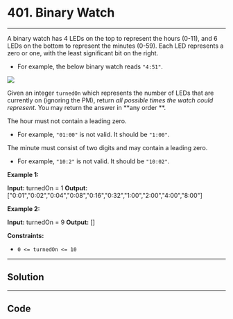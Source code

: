 # 401. Binary Watch

---

A binary watch has 4 LEDs on the top to represent the hours (0-11), and 6 LEDs on the bottom to represent the minutes (0-59). Each LED represents a zero or one, with the least significant bit on the right.

  * For example, the below binary watch reads `"4:51"`.



![](https://assets.leetcode.com/uploads/2021/04/08/binarywatch.jpg)

Given an integer `turnedOn` which represents the number of LEDs that are currently on (ignoring the PM), return _all possible times the watch could represent_. You may return the answer in **any order **.

The hour must not contain a leading zero.

  * For example, `"01:00"` is not valid. It should be `"1:00"`.



The minute must consist of two digits and may contain a leading zero.

  * For example, `"10:2"` is not valid. It should be `"10:02"`.



 

**Example 1:**


**Input:** turnedOn = 1
**Output:** ["0:01","0:02","0:04","0:08","0:16","0:32","1:00","2:00","4:00","8:00"]


**Example 2:**


**Input:** turnedOn = 9
**Output:** []


 

**Constraints:**

  * `0 <= turnedOn <= 10`

---

## Solution



---

## Code
```python


```